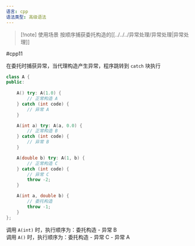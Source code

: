 ```yaml
---
语言: cpp
语法类型: 高级语法
---
```

> [!note] 使用场景
> 按顺序捕获委托构造的[[../../../异常处理/异常处理|异常处理]]

#cpp11

在委托时捕获异常，当代理构造产生异常，程序跳转到 `catch` 块执行

```cpp
class A {
public:
  
    A() try: A(1.0) {
        // 正常构造 A
    } catch (int code) {
        // 异常 A
    }

    A(int a) try: A(a, 0.0) {
        // 正常构造 B
    } catch (int code) {
        // 异常 B
    }

    A(double b) try: A(1, b) {
        // 正常构造 C
    } catch (int code) {
        // 异常 C
        throw -2;
    }

    A(int a, double b) {
        // 委托构造
        throw -1;
    }
};
```

调用 `A(int)` 时，执行顺序为：委托构造 - 异常 B  
调用 `A()` 时，执行顺序为：委托构造 - 异常 C - 异常 A
